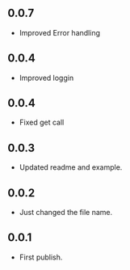 ## 0.0.7

- Improved Error handling

## 0.0.4

- Improved loggin

## 0.0.4

- Fixed get call

## 0.0.3

- Updated readme and example.

## 0.0.2

- Just changed the file name.

## 0.0.1

- First publish.
